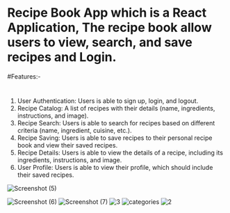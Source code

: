 # Recipe Book App which is a React Application, The recipe book allow users to view, search, and save recipes and Login.
#Features:-
# 
   1) User Authentication: Users is able to sign up, login, and logout.
   2) Recipe Catalog: A list of recipes with their details (name, ingredients, instructions, and image).
   3) Recipe Search: Users is able to search for recipes based on different criteria (name, ingredient, cuisine, etc.).
   4) Recipe Saving: Users is able to save recipes to their personal recipe book and view their saved recipes.
   5) Recipe Details: Users is able to view the details of a recipe, including its ingredients, instructions, and image.
   6) User Profile: Users is able to view their profile, which should include their saved recipes.


![Screenshot (5)](https://github.com/aqsasayyed/Recipe-App/assets/84732662/98658cbd-ebd6-4c71-bf5a-34f665d1e200)


![Screenshot (6)](https://github.com/aqsasayyed/Recipe-App/assets/84732662/23010bab-a65e-47c3-a61c-a193ae235a70)
![Screenshot (7)](https://github.com/aqsasayyed/Recipe-App/assets/84732662/e24f8d49-bea2-48bd-ab70-5d85a3cd1706)
![3](https://github.com/aqsasayyed/Recipe-App/assets/84732662/2b674ac2-ea59-4283-bd58-15914fbc708e)
![categories](https://github.com/aqsasayyed/Recipe-App/assets/84732662/f3ea948c-0d68-4eef-849a-965389a7279d)
![2](https://github.com/aqsasayyed/Recipe-App/assets/84732662/78d8666a-ae9b-4d2c-b9d3-829cf036c659)
